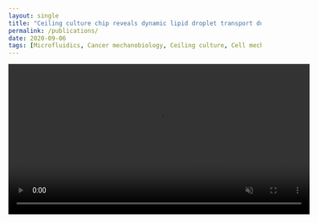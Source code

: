 ```yaml
---
layout: single
title: "Ceiling culture chip reveals dynamic lipid droplet transport during adipocyte dedifferentiation via actin remodeling"
permalink: /publications/
date: 2020-09-06
tags: [Microfluidics, Cancer mechanobiology, Ceiling culture, Cell mechanics, Confined growth, Liquid biopsy]
---
```


<div style="text-align:center;">
  <video width="600" controls loop muted>
    <source src="/assets/videos/Supplementary Video 1.mp4" type="video/mp4">
    Your browser does not support the video tag.
  </video>
</div>

